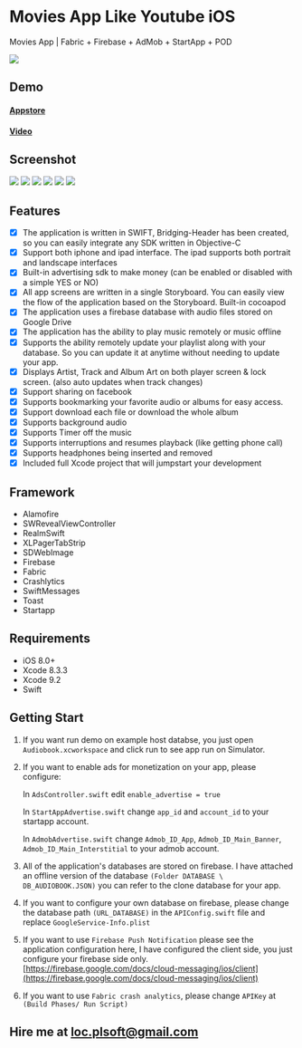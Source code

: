 # Movies App Like Youtube iOS
Movies App | Fabric + Firebase + AdMob + StartApp + POD

![](https://lh3.googleusercontent.com/oEfYTZmITY13Erh5NG9x0c2-vQ3w1C-VMWm8DlABXRmrL_p1WSlMREOIrPboOlS-waiyO_SYGijqHyXarPa20aWpbMJ6qxr7xD-2tAywkntP467EApwVBB9_ROaY6Hg0Nk1_k0dBYD6DUZSJp9NiueZhH4l5e7tTHxXzGv56mK7vRo4b4mjcayGwparaxfNe6X40VjwbconvQFlRMPKYS4ktvtE0Sc-x2Z50Br_utGNSRHtETlacDekoawDxxTOjNq5bAGt8C_qM6oY71M64OgCwU1cwuMC93QbmyZM524cvFcnDbtUtyAB4FU5AjfetS59VDAdY7MaOyVVjGqNoRG6qv5Hdr_75YWCL9wYlGHZQnBSxzCPpqgkxOLLTVJgxVb1vq9gra4zJ6irFv9qM_KNL8GmOzJMORpIYvmPwT6NdocNuk8aR_DDm1PgAyXoFbmxJXd-WGaDtwZ0ZoPcFhR8_i9rupOSCGDnHF0--Po8EoUwF4VBZzLoYNi-PDcwewvmrvBwpeMg9dGVM5XyeIiRmbxCNVTkog7jp9qVVfvlK7YfIPErNuPSCi9qlAzIE132_htz5g72_lGclE7ejg_c0lyftUehXwUlntYhD)

## Demo

#### [Appstore](https://itunes.apple.com/vn/app/true/id1097051961?mt=8)
#### [Video](https://www.youtube.com/watch?v=K4UDxp0K2N4)

## Screenshot
![](https://lh3.googleusercontent.com/LjE7BYqBmY2QeApbXUcDkhnv-d-TR5rCHWeSfpGc-zjUkIIa2PReGE_gh1Wbzaj88GV9JMqRyF10rRGrnyPC4iYB1Mn_a-3k9399FRBHeMjyJLc5KIxlfNG0FHUaX17iRZwliVsEJ6ps14l--LCdjuiKQK44IWw2jDEYnjNYi7fxDrddrm06EDewLX6fFhy2fzkr1PCfZnYAr8QGlnGHrukq7tGk4oXLAWkh5G5xarxSF4v4YAof4jeuCU9ICnEGPYnNi56j1niDi4NCuRHdjbZXQF1AdVOiH19WBPvWl3oIa_o2g6RTMAbDQlHR2AfCp_xbhS5LK78jA_jXjPaC6SZekeblQ68bnUsrp-MRIZXhs5FkhB782FOj0Qxc81GDX-efIyjtUXX5Oh9M0qusu-cz5kJp0jKFUQNyEi-KFTUPMG2y9iK9DS__OxYWF8zTMO6Xgc1Fqa92L9Mk2WLvIlfRHLlii-55mv826VVTCf3Y-Qdu4DazFMvOi0mgBxfYY72OCb2-26eaB-jd7K4oKQ4qMibPKt5WuX7OaqwPXodaHkhyzZZG2NOftfU-tN75feRUfcPXt2cAT91FmwoL_52R3N9XmC92BKQvHoeo)
![](https://lh3.googleusercontent.com/L5OQfrmlj5WATXfNAEDRweuQiGjLpAKRxpE0uqygTh0xhNS5pD8i9SUKxFE0mhEK1nwuPPkn0nICvNYH6jgPumJArTefLPbR681qmzr2we1nbX-YeZ_OF3aVXjxxed1e4demGnXh6NiTbIm2U6r7m-MBVhktF9Y0mFHt3JLVNqEtAM9OxmcjR4ZVoNw_F_pX0GO8dBomuYd6BVGDyomDHtFFoYapMOqut8CZr48ENzdLBi9qLYCp3JdxLzOVV2Ms5F7xRgAjiw3AuvF1hQuP6jUql5GpdCWTvWZLbLVht8DyYZpAWKdoecUaGbBs86TnnAv9OIk1lG7APRSnO8ceeuVdDxqtTK79fjBfIjVSxlTmIE2cu8kBaL06bGtonuicJBHSvssgAN8awnOH_sX5wKpSaBQw9WtP28R58PCLg7hRWbXW7kEPXAUf4PuHcEI9_pFFlAgr19iqulDBkVoVZ7GSZADt-Ic7ohyXdZfE5iP7ecdu7CRHrF6on0Pj5XguZ0-zzrgccielpoVsBNA39WyoSyPgn8pfLjEz4iCyEJ_MTIC2ZpcGrzZpxmQKAQ4qfhPAvnSP0UK1B9OV_pEBA996jE1Z1Fj6CzGTZI3P)
![](https://lh3.googleusercontent.com/zq5j2PzQMfOyziCIlG276UF64qCqWlTEnn5qOl0nyIronCZmdPtIm2YItWXWtBJVLPtzZlBJYw-vLNmE3AtMhi1zWnEGPltqcZ6k1CLxTbe41TP4Qa69wMBsFmLjGHln_N2t2cA6zRoyT7KObjF_JHcP23Ad_1049iT0PcHU0Zq7cK0B6_Ss98oiKlAHSZxMZ8XK7Qm9BxwqLGs7_MSK5_AL0ECUoiivR3ndEyB4c6i4S7UfUxFqfaA1uFpOdD4I3CzVQMnMinTt17-riTlI8lWHs7GsFhMQhyeWS5K7QLMpRo0Xutt6om49MvpZvz8qwg2fGE4tAiKZzSm6VQ662EBxwIisNRjCkQU2YIyTEpySKCA5OgxkJ0MA_PXS7ar2JZ8JGE4g7k85oInH1ynvQxiB8G9b6IKPTdHqAZa0tYL0WuFIrokcmkD-dAAFdLkLXs7FLIoVRmz_pbeDxuhjJZME6_Iih7G-hvrQhbJuEM5e3R0uMKfdCnfjqq0yv7IR27c_mSsYYaqJaH7OVR0EJMO_KP9ZSXLIT6WwUeITnwO_4d0H-O2UEbcrSZyQHeb_B3ZjGP_VjUJHMbe0qcVV3OxSLg4OBCaOIoI-012k)
![](https://lh3.googleusercontent.com/bTlNPjHdzXsMXAWiA8sQ_37E4oey28DPJW3UVhjLJt1H_J1sYP1S2mGKa-On6WkME2zQex2iyyv2OgCcURNyuouyyEprV4AQUtkI2SAz5_dgbhfMZ7-Rytswk6qKydYvdrlliUh0t3qnCmx1_m54XbjNk0LXxRX_osD8pAMwQHtQaYV-geXPZNTnec4xKYjY7Q-8yptzdGYTZ_7vOjFnXXObsLqy1H-0FihMcpco1ZhEYxd_CU-5ncZBuc71UAUex72a3bdOBAudkomeQjRH1UcEAJ_G6NrnIFTT58SickpYtHQk840ZA6KiYX5C1rtwCG4wSp90G8TR9IwJ6s2ghX62I1u6n2b3WQsIKNWHdV21TVNq1nKf1USatSl9q8qyCt4AzY82qZeXUtRURr3jo7neT4gEsEuSk_hgmLPyM2bgzDAj8yIXHJ_acDd6yeghucJ38muREyvIQWDwPbryZlcex8ATEnpknvqP_TLhGUGhQjL0PmFR_4b4DzBml6tMVMpMAUykNGsN4dvJEApvZ4hcKd8Mn4UVRbhw0M8pDRRA3i1MrlvzMUdzm43JImFj_hQbDFZW2ookogLUYA7Wl1pxm63154K0UwIODR2P)
![](https://lh3.googleusercontent.com/rDNJNQztnhXyLeSYRM4oSNvdEmPlh65reyIoQ0F_LmuE9A3sRGKFd3s8BAYF8bQNfcCno_gzHDJleQlB_bt8k5wDrNA-Lul4s3EmruJitQvgZCZiriHrR2aEjdFTsRcinujr-SuwdOAafy2Jeiu6yFpwKrCevR6F7xXJDaiTZy34tQu-ayqrjQ3zZW_Q1pSThGnfEdFn3soWLu5EMMUCE4tWTYXMfSYULWSIHPymp1dRI-xn0by4xNjz9a8XuDDHEp_LZlHvPN_6CkTxcnMliv7DtbGjOETJGiXk7r5IUNej6tVfzS2Oyvfdp3GZwiT2WC9xUpFWNigoQc1sDTJoRUL92NOhgwinqXKckS0rz8e1xLxaI6BLZDEILPhsfJksf5k88cXAOzyOQrVNxyhCsBXMJmRLx8AfAf3UJZ9eEjP4fuIQHq3MA3B830mCktY_zx9KpshYU2aPTAuhce07SbHu91vP4o4EgNtd6kIG9jTgBMd9OAnns7dweBiNTxDAiffelwUehWoLFH4_PaO35KrEyo-V5BlA_xk2H4Kbz1ku-ECd-I9qDf0G_b8ihqnlgBpvlvmMFMnqfrdZJiZ_7u1-dR770joac_weyRye)
![](https://lh3.googleusercontent.com/ZqdWNLBKt7oPTagMPN2vkoy4yqD9cEqcrqdhbpOSzQzdCHuuWYLntVH8p79y3Ga4GceWq10WVnZrmecvf82o2UA8p5vFWNWSYpLaShZr5OaO9FeAbge31bnctHcLKvSD1FeWPlcbjE-pBLOcBCe-qEELku8_8ll8h0Vjq33D7wEskkVxpq73jWkSarFBBUk4YqyPl8fBR4sV1DnNcaQryNcBpVFhn4IdALrG_2fm6LEffa3QXUX2xTzWeNVljOfECi_6UYVpuwbsj9Cte5yB7F_LcMdBvCqLrsYcJwy_9Q4tOpv7wPCETxWTUI1PYUonnOTXECDMZYYt9yEtcilMmcD03hfF1C-W3QYOIwQA-4R7AIG7tczy5kTlSNtLtQnSnZ22bvjraLZGdPZzyW93M0mishVpMqnxlzCZ0xGy74Nof6vB3ttwYuHyqF8xi9qCVmKF_bWqEMyGwX8mZ7dSkipUEQ3lLN3Bx9duklNop9gDO1H5eA6j-kFcU6rr0R8cESDLMEMCUn0QcgzwFNxl7mM0DxurU7pYI4rjLASVgHJFztLPrDvJoZFLXolSyonjiJAQYGtpaQFUvMr3SOI91aptlinKTab-3vLaWKiR)

## Features

- [x] The application is written in SWIFT, Bridging-Header has been created, so you can easily integrate any SDK written in Objective-C
- [x] Support both iphone and ipad interface. The ipad supports both portrait and landscape interfaces
- [x] Built-in advertising sdk to make money (can be enabled or disabled with a simple YES or NO)
- [x] All app screens are written in a single Storyboard. You can easily view the flow of the application based on the Storyboard.
Built-in cocoapod
- [x] The application uses a firebase database with audio files stored on Google Drive
- [x] The application has the ability to play music remotely or music offline
- [x] Supports the ability remotely update your playlist along with your database. So you can update it at anytime without needing to update your app.
- [x] Displays Artist, Track and Album Art on both player screen & lock screen. (also auto updates when track changes)
- [x] Support sharing on facebook
- [x] Supports bookmarking your favorite audio or albums for easy access.
- [x] Support download each file or download the whole album
- [x] Supports background audio
- [x] Supports Timer off the music
- [x] Supports interruptions and resumes playback (like getting phone call)
- [x] Supports headphones being inserted and removed
- [x] Included full Xcode project that will jumpstart your development

## Framework

- Alamofire
- SWRevealViewController
- RealmSwift
- XLPagerTabStrip
- SDWebImage
- Firebase
- Fabric
- Crashlytics
- SwiftMessages
- Toast
- Startapp

## Requirements

- iOS 8.0+
- Xcode 8.3.3
- Xcode 9.2
- Swift


## Getting Start

1. If you want run demo on example host databse, you just open `Audiobook.xcworkspace` and click run to see app run on Simulator.

2. If you want to enable ads for monetization on your app, please configure: 

	In `AdsController.swift` edit `enable_advertise = true`
	
	In `StartAppAdvertise.swift` change `app_id` and `account_id` to your startapp account.
	
	In `AdmobAdvertise.swift` change `Admob_ID_App`, `Admob_ID_Main_Banner`, `Admob_ID_Main_Interstitial` to your admob account.

3. All of the application's databases are stored on firebase. I have attached an offline version of the database `(Folder DATABASE \ DB_AUDIOBOOK.JSON)` you can refer to the clone database for your app.

4. If you want to configure your own database on firebase, please change the database path `(URL_DATABASE)` in the `APIConfig.swift` file and replace `GoogleService-Info.plist` 

5. If you want to use `Firebase Push Notification` please see the application configuration here, I have configured the client side, you just configure your firebase side only. [https://firebase.google.com/docs/cloud-messaging/ios/client](https://firebase.google.com/docs/cloud-messaging/ios/client)

6. If you want to use `Fabric crash analytics`, please change `APIKey` at `(Build Phases/ Run Script)`

## Hire me at loc.plsoft@gmail.com